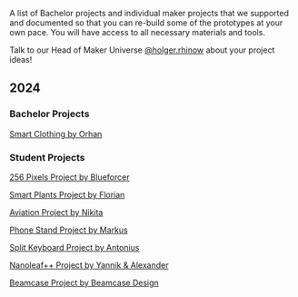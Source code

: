 A list of Bachelor projects and individual maker projects that we supported and documented so that you can re-build some of the prototypes at your own pace. You will have access to all necessary materials and tools.

Talk to our Head of Maker Universe [@holger.rhinow](../team/team.md/#holger-rhinow) about your project ideas! 

## 2024 <br />

### Bachelor Projects

[Smart Clothing by Orhan](./projects/smart-clothing-project.md)

### Student Projects

[256 Pixels Project by Blueforcer](./projects/256-pixels-project.md)

[Smart Plants Project by Florian](./projects/smart-plants-project.md)

[Aviation Project by Nikita](./projects/aviation-project.md)

[Phone Stand Project by Markus](./projects/phone-stand-project.md)

[Split Keyboard Project by Antonius](./projects/split-keyboard-project.md)

[Nanoleaf++ Project by Yannik & Alexander](./projects/nanoleafplus-project.md)

[Beamcase Project by Beamcase Design](./projects/beamcase-project.md)
